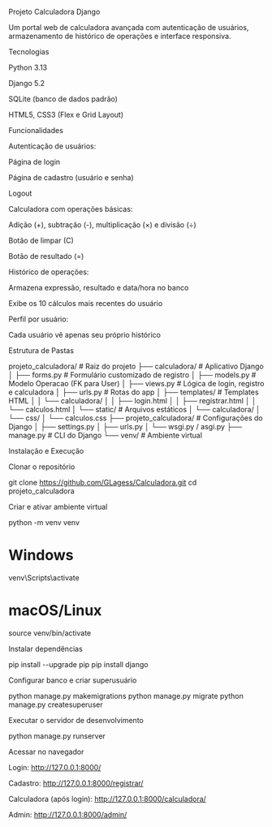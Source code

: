 Projeto Calculadora Django

Um portal web de calculadora avançada com autenticação de usuários, armazenamento de histórico de operações e interface responsiva.

Tecnologias

Python 3.13

Django 5.2

SQLite (banco de dados padrão)

HTML5, CSS3 (Flex e Grid Layout)

Funcionalidades

Autenticação de usuários:

Página de login

Página de cadastro (usuário e senha)

Logout

Calculadora com operações básicas:

Adição (+), subtração (-), multiplicação (×) e divisão (÷)

Botão de limpar (C)

Botão de resultado (=)

Histórico de operações:

Armazena expressão, resultado e data/hora no banco

Exibe os 10 cálculos mais recentes do usuário

Perfil por usuário:

Cada usuário vê apenas seu próprio histórico

Estrutura de Pastas

projeto_calculadora/       # Raiz do projeto
├── calculadora/           # Aplicativo Django
│   ├── forms.py           # Formulário customizado de registro
│   ├── models.py          # Modelo Operacao (FK para User)
│   ├── views.py           # Lógica de login, registro e calculadora
│   ├── urls.py            # Rotas do app
│   ├── templates/         # Templates HTML
│   │   └── calculadora/
│   │       ├── login.html
│   │       ├── registrar.html
│   │       └── calculos.html
│   └── static/            # Arquivos estáticos
│       └── calculadora/
│           └── css/
│               └── calculos.css
├── projeto_calculadora/    # Configurações do Django
│   ├── settings.py
│   ├── urls.py
│   └── wsgi.py / asgi.py
├── manage.py              # CLI do Django
└── venv/                  # Ambiente virtual

Instalação e Execução

Clonar o repositório

git clone  https://github.com/GLagess/Calculadora.git
cd projeto_calculadora

Criar e ativar ambiente virtual

python -m venv venv
# Windows
venv\Scripts\activate
# macOS/Linux
source venv/bin/activate

Instalar dependências

pip install --upgrade pip
pip install django

Configurar banco e criar superusuário

python manage.py makemigrations
python manage.py migrate
python manage.py createsuperuser

Executar o servidor de desenvolvimento

python manage.py runserver

Acessar no navegador

Login: http://127.0.0.1:8000/

Cadastro: http://127.0.0.1:8000/registrar/

Calculadora (após login): http://127.0.0.1:8000/calculadora/

Admin: http://127.0.0.1:8000/admin/

